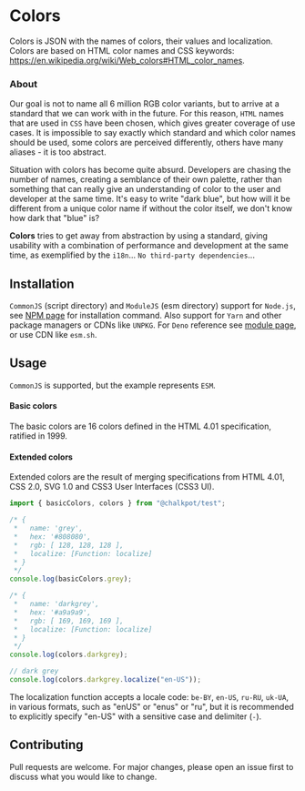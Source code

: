 # Colors

Colors is JSON with the names of colors, their values and localization. Colors
are based on HTML color names and CSS keywords:
https://en.wikipedia.org/wiki/Web_colors#HTML_color_names.

### About

Our goal is not to name all 6 million RGB color variants, but to arrive at a
standard that we can work with in the future. For this reason, `HTML` names that
are used in `CSS` have been chosen, which gives greater coverage of use cases.
It is impossible to say exactly which standard and which color names should be
used, some colors are perceived differently, others have many aliases - it is
too abstract.

Situation with colors has become quite absurd. Developers are chasing the number
of names, creating a semblance of their own palette, rather than something that
can really give an understanding of color to the user and developer at the same
time. It's easy to write "dark blue", but how will it be different from a unique
color name if without the color itself, we don't know how dark that "blue" is?

**Colors** tries to get away from abstraction by using a standard, giving
usability with a combination of performance and development at the same time, as
exemplified by the `i18n`... `No third-party dependencies`...

## Installation

`CommonJS` (script directory) and `ModuleJS` (esm directory) support for
`Node.js`, see [NPM page] for installation command. Also support for `Yarn` and
other package managers or CDNs like `UNPKG`. For `Deno` reference see
[module page], or use CDN like `esm.sh`.

[NPM page]: https://www.npmjs.com/package/@chalkpot/colors
[module page]: https://deno.land/x/chalkpot_colors

## Usage

`CommonJS` is supported, but the example represents `ESM`.

#### Basic colors

The basic colors are 16 colors defined in the HTML 4.01 specification, ratified
in 1999.

#### Extended colors

Extended colors are the result of merging specifications from HTML 4.01, CSS
2.0, SVG 1.0 and CSS3 User Interfaces (CSS3 UI).

```javascript
import { basicColors, colors } from "@chalkpot/test";

/* {
 *   name: 'grey',
 *   hex: '#808080',
 *   rgb: [ 128, 128, 128 ],
 *   localize: [Function: localize]
 * }
 */
console.log(basicColors.grey);

/* {
 *   name: 'darkgrey',
 *   hex: '#a9a9a9',
 *   rgb: [ 169, 169, 169 ],
 *   localize: [Function: localize]
 * }
 */
console.log(colors.darkgrey);

// dark grey
console.log(colors.darkgrey.localize("en-US"));
```

The localization function accepts a locale code: `be-BY`, `en-US`, `ru-RU`,
`uk-UA`, in various formats, such as "enUS" or "enus" or "ru", but it is
recommended to explicitly specify "en-US" with a sensitive case and delimiter
(`-`).

## Contributing

Pull requests are welcome. For major changes, please open an issue first to
discuss what you would like to change.
